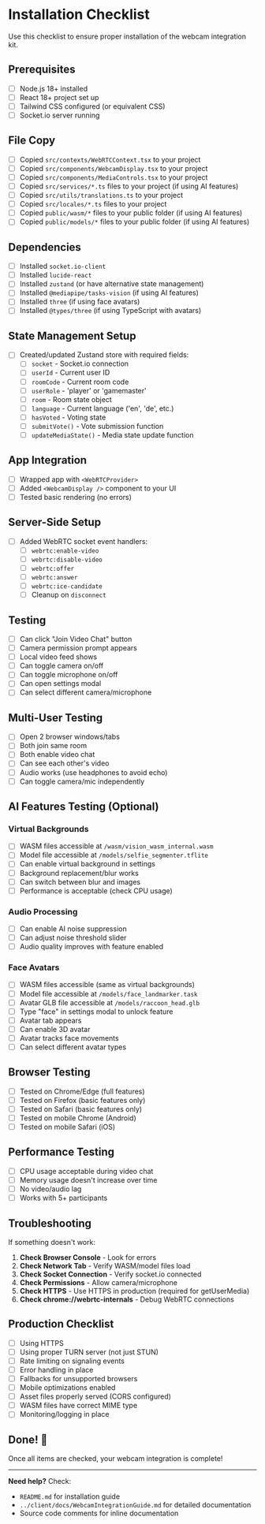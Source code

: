 # Installation Checklist

Use this checklist to ensure proper installation of the webcam integration kit.

## Prerequisites

- [ ] Node.js 18+ installed
- [ ] React 18+ project set up
- [ ] Tailwind CSS configured (or equivalent CSS)
- [ ] Socket.io server running

## File Copy

- [ ] Copied `src/contexts/WebRTCContext.tsx` to your project
- [ ] Copied `src/components/WebcamDisplay.tsx` to your project
- [ ] Copied `src/components/MediaControls.tsx` to your project
- [ ] Copied `src/services/*.ts` files to your project (if using AI features)
- [ ] Copied `src/utils/translations.ts` to your project
- [ ] Copied `src/locales/*.ts` files to your project
- [ ] Copied `public/wasm/*` files to your public folder (if using AI features)
- [ ] Copied `public/models/*` files to your public folder (if using AI features)

## Dependencies

- [ ] Installed `socket.io-client`
- [ ] Installed `lucide-react`
- [ ] Installed `zustand` (or have alternative state management)
- [ ] Installed `@mediapipe/tasks-vision` (if using AI features)
- [ ] Installed `three` (if using face avatars)
- [ ] Installed `@types/three` (if using TypeScript with avatars)

## State Management Setup

- [ ] Created/updated Zustand store with required fields:
  - [ ] `socket` - Socket.io connection
  - [ ] `userId` - Current user ID
  - [ ] `roomCode` - Current room code
  - [ ] `userRole` - 'player' or 'gamemaster'
  - [ ] `room` - Room state object
  - [ ] `language` - Current language ('en', 'de', etc.)
  - [ ] `hasVoted` - Voting state
  - [ ] `submitVote()` - Vote submission function
  - [ ] `updateMediaState()` - Media state update function

## App Integration

- [ ] Wrapped app with `<WebRTCProvider>`
- [ ] Added `<WebcamDisplay />` component to your UI
- [ ] Tested basic rendering (no errors)

## Server-Side Setup

- [ ] Added WebRTC socket event handlers:
  - [ ] `webrtc:enable-video`
  - [ ] `webrtc:disable-video`
  - [ ] `webrtc:offer`
  - [ ] `webrtc:answer`
  - [ ] `webrtc:ice-candidate`
  - [ ] Cleanup on `disconnect`

## Testing

- [ ] Can click "Join Video Chat" button
- [ ] Camera permission prompt appears
- [ ] Local video feed shows
- [ ] Can toggle camera on/off
- [ ] Can toggle microphone on/off
- [ ] Can open settings modal
- [ ] Can select different camera/microphone

## Multi-User Testing

- [ ] Open 2 browser windows/tabs
- [ ] Both join same room
- [ ] Both enable video chat
- [ ] Can see each other's video
- [ ] Audio works (use headphones to avoid echo)
- [ ] Can toggle camera/mic independently

## AI Features Testing (Optional)

### Virtual Backgrounds
- [ ] WASM files accessible at `/wasm/vision_wasm_internal.wasm`
- [ ] Model file accessible at `/models/selfie_segmenter.tflite`
- [ ] Can enable virtual background in settings
- [ ] Background replacement/blur works
- [ ] Can switch between blur and images
- [ ] Performance is acceptable (check CPU usage)

### Audio Processing
- [ ] Can enable AI noise suppression
- [ ] Can adjust noise threshold slider
- [ ] Audio quality improves with feature enabled

### Face Avatars
- [ ] WASM files accessible (same as virtual backgrounds)
- [ ] Model file accessible at `/models/face_landmarker.task`
- [ ] Avatar GLB file accessible at `/models/raccoon_head.glb`
- [ ] Type "face" in settings modal to unlock feature
- [ ] Avatar tab appears
- [ ] Can enable 3D avatar
- [ ] Avatar tracks face movements
- [ ] Can select different avatar types

## Browser Testing

- [ ] Tested on Chrome/Edge (full features)
- [ ] Tested on Firefox (basic features only)
- [ ] Tested on Safari (basic features only)
- [ ] Tested on mobile Chrome (Android)
- [ ] Tested on mobile Safari (iOS)

## Performance Testing

- [ ] CPU usage acceptable during video chat
- [ ] Memory usage doesn't increase over time
- [ ] No video/audio lag
- [ ] Works with 5+ participants

## Troubleshooting

If something doesn't work:

1. **Check Browser Console** - Look for errors
2. **Check Network Tab** - Verify WASM/model files load
3. **Check Socket Connection** - Verify socket.io connected
4. **Check Permissions** - Allow camera/microphone
5. **Check HTTPS** - Use HTTPS in production (required for getUserMedia)
6. **Check chrome://webrtc-internals** - Debug WebRTC connections

## Production Checklist

- [ ] Using HTTPS
- [ ] Using proper TURN server (not just STUN)
- [ ] Rate limiting on signaling events
- [ ] Error handling in place
- [ ] Fallbacks for unsupported browsers
- [ ] Mobile optimizations enabled
- [ ] Asset files properly served (CORS configured)
- [ ] WASM files have correct MIME type
- [ ] Monitoring/logging in place

## Done! 🎉

Once all items are checked, your webcam integration is complete!

---

**Need help?** Check:
- `README.md` for installation guide
- `../client/docs/WebcamIntegrationGuide.md` for detailed documentation
- Source code comments for inline documentation
